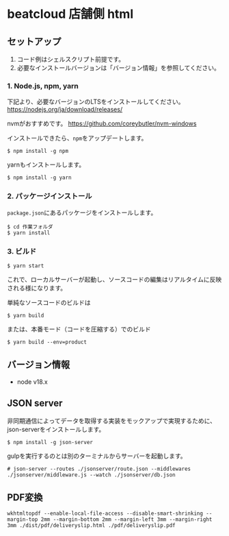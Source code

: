 # beatcloud 店舗側 html

## セットアップ

1. コード例はシェルスクリプト前提です。
2. 必要なインストールバージョンは「バージョン情報」を参照してください。

### 1. Node.js, npm, yarn

下記より、必要なバージョンのLTSをインストールしてください。
https://nodejs.org/ja/download/releases/

nvmがおすすめです。
https://github.com/coreybutler/nvm-windows

インストールできたら、`npm`をアップデートします。

    $ npm install -g npm

yarnもインストールします。

    $ npm install -g yarn


### 2. パッケージインストール

`package.json`にあるパッケージをインストールします。

    $ cd 作業フォルダ
    $ yarn install


### 3. ビルド

    $ yarn start

これで、ローカルサーバーが起動し、ソースコードの編集はリアルタイムに反映される様になります。

単純なソースコードのビルドは

    $ yarn build

または、本番モード（コードを圧縮する）でのビルド

    $ yarn build --env=product




## バージョン情報

* node v18.x



## JSON server

非同期通信によってデータを取得する実装をモックアップで実現するために、json-serverをインストールします。

    $ npm install -g json-server

gulpを実行するのとは別のターミナルからサーバーを起動します。

    # json-server --routes ./jsonserver/route.json --middlewares ./jsonserver/middleware.js --watch ./jsonserver/db.json


## PDF変換

    wkhtmltopdf --enable-local-file-access --disable-smart-shrinking --margin-top 2mm --margin-bottom 2mm --margin-left 3mm --margin-right 3mm ./dist/pdf/deliveryslip.html ./pdf/deliveryslip.pdf